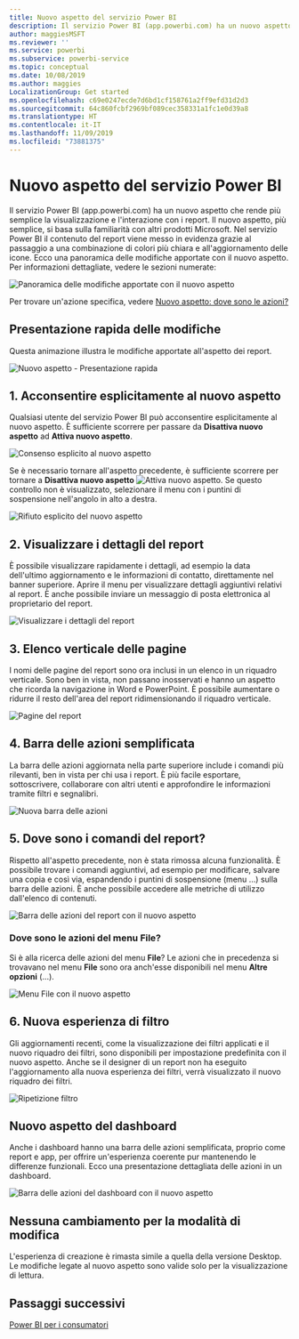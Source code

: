 ```yaml
---
title: Nuovo aspetto del servizio Power BI
description: Il servizio Power BI (app.powerbi.com) ha un nuovo aspetto. Questo articolo descrive come spostarsi tra i report con il nuovo aspetto.
author: maggiesMSFT
ms.reviewer: ''
ms.service: powerbi
ms.subservice: powerbi-service
ms.topic: conceptual
ms.date: 10/08/2019
ms.author: maggies
LocalizationGroup: Get started
ms.openlocfilehash: c69e0247ecde7d6bd1cf158761a2ff9efd31d2d3
ms.sourcegitcommit: 64c860fcbf2969bf089cec358331a1fc1e0d39a8
ms.translationtype: HT
ms.contentlocale: it-IT
ms.lasthandoff: 11/09/2019
ms.locfileid: "73881375"
---
```

# <a name="the-new-look-of-the-power-bi-service"></a>Nuovo aspetto del servizio Power BI

Il servizio Power BI (app.powerbi.com) ha un nuovo aspetto che rende più semplice la visualizzazione e l'interazione con i report. Il nuovo aspetto, più semplice, si basa sulla familiarità con altri prodotti Microsoft. Nel servizio Power BI il contenuto del report viene messo in evidenza grazie al passaggio a una combinazione di colori più chiara e all'aggiornamento delle icone. Ecco una panoramica delle modifiche apportate con il nuovo aspetto. Per informazioni dettagliate, vedere le sezioni numerate:

![Panoramica delle modifiche apportate con il nuovo aspetto](media/service-new-look/power-bi-new-look-changes.png)

Per trovare un'azione specifica, vedere [Nuovo aspetto: dove sono le azioni?](service-new-look-where-actions.md)

## <a name="quick-tour-of-the-changes"></a>Presentazione rapida delle modifiche

Questa animazione illustra le modifiche apportate all'aspetto dei report.

![Nuovo aspetto - Presentazione rapida](media/service-new-look/power-bi-new-look-quick-tour.gif)

## <a name="1-opt-in-to-the-new-look"></a>1. Acconsentire esplicitamente al nuovo aspetto

Qualsiasi utente del servizio Power BI può acconsentire esplicitamente al nuovo aspetto. È sufficiente scorrere per passare da **Disattiva nuovo aspetto** ad **Attiva nuovo aspetto**.

![Consenso esplicito al nuovo aspetto](media/service-new-look/power-bi-new-look-off.png)

Se è necessario tornare all'aspetto precedente, è sufficiente scorrere per tornare a **Disattiva nuovo aspetto** ![Attiva nuovo aspetto](media/service-new-look/power-bi-new-look-toggle-on.png). Se questo controllo non è visualizzato, selezionare il menu con i puntini di sospensione nell'angolo in alto a destra.

![Rifiuto esplicito del nuovo aspetto](media/service-new-look/power-bi-new-look-on.png)

## <a name="2-view-report-details"></a>2. Visualizzare i dettagli del report 

È possibile visualizzare rapidamente i dettagli, ad esempio la data dell'ultimo aggiornamento e le informazioni di contatto, direttamente nel banner superiore.  Aprire il menu per visualizzare dettagli aggiuntivi relativi al report. È anche possibile inviare un messaggio di posta elettronica al proprietario del report.

![Visualizzare i dettagli del report](media/service-new-look/power-bi-new-look-metadata.png)

## <a name="3-vertical-list-of-pages"></a>3. Elenco verticale delle pagine 
I nomi delle pagine del report sono ora inclusi in un elenco in un riquadro verticale. Sono ben in vista, non passano inosservati e hanno un aspetto che ricorda la navigazione in Word e PowerPoint. È possibile aumentare o ridurre il resto dell'area del report ridimensionando il riquadro verticale.

![Pagine del report](media/service-new-look/power-bi-new-look-report-pages.png)

## <a name="4-simplified-action-bar"></a>4. Barra delle azioni semplificata 

La barra delle azioni aggiornata nella parte superiore include i comandi più rilevanti, ben in vista per chi usa i report. È più facile esportare, sottoscrivere, collaborare con altri utenti e approfondire le informazioni tramite filtri e segnalibri.

![Nuova barra delle azioni](media/service-new-look/power-bi-new-look-action-bar.png)

## <a name="5-where-are-the-report-commands"></a>5. Dove sono i comandi del report?

Rispetto all'aspetto precedente, non è stata rimossa alcuna funzionalità. È possibile trovare i comandi aggiuntivi, ad esempio per modificare, salvare una copia e così via, espandendo i puntini di sospensione (menu ...) sulla barra delle azioni. È anche possibile accedere alle metriche di utilizzo dall'elenco di contenuti.

![Barra delle azioni del report con il nuovo aspetto](media/service-new-look/power-bi-report-action-bar-new-look.gif)

### <a name="where-are-file-menu-actions"></a>Dove sono le azioni del menu File?

Si è alla ricerca delle azioni del menu **File**? Le azioni che in precedenza si trovavano nel menu **File** sono ora anch'esse disponibili nel menu **Altre opzioni** (...). 

![Menu File con il nuovo aspetto](media/service-new-look/power-bi-file-menu-new-look.gif)

## <a name="6-new-filter-experience"></a>6. Nuova esperienza di filtro

Gli aggiornamenti recenti, come la visualizzazione dei filtri applicati e il nuovo riquadro dei filtri, sono disponibili per impostazione predefinita con il nuovo aspetto. Anche se il designer di un report non ha eseguito l'aggiornamento alla nuova esperienza dei filtri, verrà visualizzato il nuovo riquadro dei filtri.

![Ripetizione filtro](media/service-new-look/power-bi-new-look-filters.png)

## <a name="dashboard-new-look-experience"></a>Nuovo aspetto del dashboard 

Anche i dashboard hanno una barra delle azioni semplificata, proprio come report e app, per offrire un'esperienza coerente pur mantenendo le differenze funzionali. Ecco una presentazione dettagliata delle azioni in un dashboard.
 
![Barra delle azioni del dashboard con il nuovo aspetto](media/service-new-look/power-bi-dashboard-action-bar-new-look.gif)

## <a name="no-changes-to-edit-mode"></a>Nessuna cambiamento per la modalità di modifica 

L'esperienza di creazione è rimasta simile a quella della versione Desktop. Le modifiche legate al nuovo aspetto sono valide solo per la visualizzazione di lettura.

## <a name="next-steps"></a>Passaggi successivi

[Power BI per i consumatori](consumer/end-user-consumer.md)
